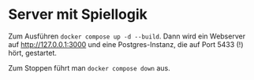 # Server mit Spiellogik
Zum Ausführen `docker compose up -d --build`. Dann wird ein Webserver auf http://127.0.0.1:3000 und eine Postgres-Instanz, die auf Port 5433 (!) hört, gestartet.

Zum Stoppen führt man `docker compose down` aus.